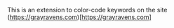 This is an extension to color-code keywords on the site (https://grayravens.com)[https://grayravens.com]